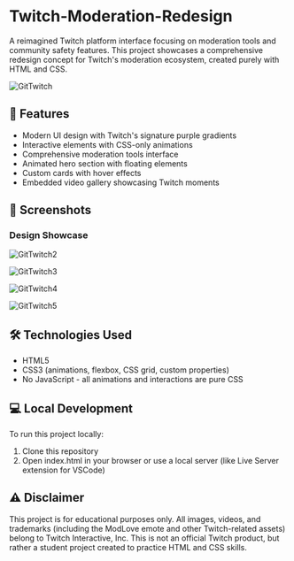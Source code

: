 # Twitch-Moderation-Redesign

A reimagined Twitch platform interface focusing on moderation tools and community safety features. This project showcases a comprehensive redesign concept for Twitch's moderation ecosystem, created purely with HTML and CSS.

![GitTwitch](https://github.com/user-attachments/assets/b91a9501-6f35-4085-9c47-311f970e4c87)


## 🌟 Features

- Modern UI design with Twitch's signature purple gradients
- Interactive elements with CSS-only animations
- Comprehensive moderation tools interface
- Animated hero section with floating elements
- Custom cards with hover effects
- Embedded video gallery showcasing Twitch moments

## 📸 Screenshots

### Design Showcase


![GitTwitch2](https://github.com/user-attachments/assets/c8a9d31d-919b-470a-989d-265627d5d83d)

![GitTwitch3](https://github.com/user-attachments/assets/66586240-41a9-46ac-a09b-134eb67cf313)

![GitTwitch4](https://github.com/user-attachments/assets/423fdf6a-7553-4df7-8788-1e32ff677c60)

![GitTwitch5](https://github.com/user-attachments/assets/de03774e-6f87-4bb7-9daa-0c7ea415a2c4)


## 🛠️ Technologies Used

- HTML5
- CSS3 (animations, flexbox, CSS grid, custom properties)
- No JavaScript - all animations and interactions are pure CSS

## 💻 Local Development
To run this project locally:

1. Clone this repository
2. Open index.html in your browser or use a local server (like Live Server extension for VSCode)

## ⚠️ Disclaimer
This project is for educational purposes only. All images, videos, and trademarks (including the ModLove emote and other Twitch-related assets) belong to Twitch Interactive, Inc. This is not an official Twitch product, but rather a student project created to practice HTML and CSS skills.












